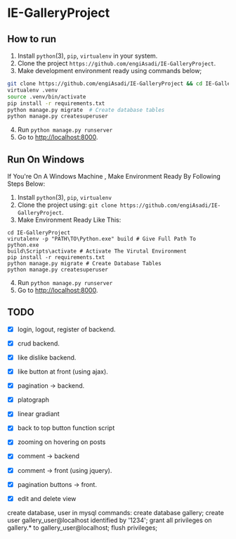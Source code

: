 # IE-GalleryProject


## How to run

1. Install `python`(3), `pip`, `virtualenv` in your system.
2. Clone the project `https://github.com/engiAsadi/IE-GalleryProject`.
3. Make development environment ready using commands below;

  ```bash
  git clone https://github.com/engiAsadi/IE-GalleryProject && cd IE-GalleryProject
  virtualenv .venv
  source .venv/bin/activate
  pip install -r requirements.txt
  python manage.py migrate  # Create database tables
  python manage.py createsuperuser
  ```

4. Run `python manage.py runserver`
5. Go to [http://localhost:8000](http://localhost:8000).

## Run On Windows

If You're On A Windows Machine , Make Environment Ready By Following Steps Below:
1. Install `python`(3), `pip`, `virtualenv` 
2. Clone the project using:  `git clone https://github.com/engiAsadi/IE-GalleryProject`.
3. Make Environment Ready Like This:
``` Command Prompt
cd IE-GalleryProject
virutalenv -p "PATH\TO\Python.exe" build # Give Full Path To python.exe
build\Scripts\activate # Activate The Virutal Environment
pip install -r requirements.txt
python manage.py migrate # Create Database Tables
python manage.py createsuperuser
```
4. Run `python manage.py runserver`
5. Go to [http://localhost:8000](http://localhost:8000).


## TODO
- [x] login, logout, register of backend.
- [x] crud backend.
- [x] like dislike backend.
- [x] like button at front (using ajax).
- [x] pagination -> backend.
- [x] platograph
- [x] linear gradiant
- [x] back to top button function script
- [x] zooming on hovering on posts
- [x] comment -> backend
- [x] comment -> front (using jquery).
- [x] pagination buttons -> front.
- [x] edit and delete view



create database, user in mysql commands:
create database gallery;
create user gallery_user@localhost identified by '1234';
grant all privileges on gallery.* to gallery_user@localhost;
flush privileges;
